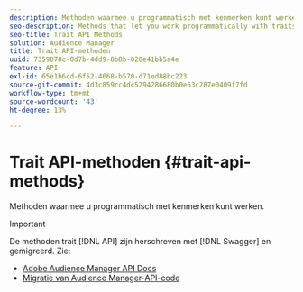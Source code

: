 ```yaml
---
description: Methoden waarmee u programmatisch met kenmerken kunt werken.
seo-description: Methods that let you work programmatically with traits.
seo-title: Trait API Methods
solution: Audience Manager
title: Trait API-methoden
uuid: 7359070c-0d7b-4dd9-8b8b-028e41bb5a4e
feature: API
exl-id: 65e1b6cd-6f52-4668-b570-d71ed88bc223
source-git-commit: 4d3c859cc4dc5294286680b0e63c287e0409f7fd
workflow-type: tm+mt
source-wordcount: '43'
ht-degree: 13%

---
```


# Trait API-methoden {#trait-api-methods}

Methoden waarmee u programmatisch met kenmerken kunt werken.

>[!IMPORTANT]
>
>De methoden trait [!DNL API] zijn herschreven met [!DNL Swagger] en gemigreerd. Zie:
>
>* [ Adobe Audience Manager API Docs ](https://bank.demdex.com/portal/swagger/index.html)
>* [Migratie van Audience Manager-API-code](../../api/api-swagger-migration.md)
